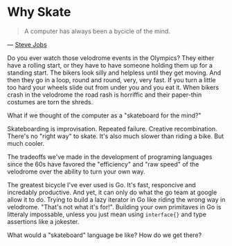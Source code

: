 # Why Skate

> A computer has always been a bycicle of the mind.

— [Steve Jobs](https://youtu.be/KmuP8gsgWb8?t=51)

Do you ever watch those velodrome events in the Olympics? They either have a rolling start, or they have to have someone holding them up for a standing start. The bikers look silly and helpless until they get moving. And then they go in a loop, round and round, very, very fast. If you turn a little too hard your wheels slide out from under you and you eat it. When bikers crash in the velodrome the road rash is horriffic and their paper-thin costumes are torn the shreds.

What if we thought of the computer as a "skateboard for the mind?"

Skateboarding is improvisation. Repeated failure. Creative recombination. There's no "right way" to skate. It's also much slower than riding a bike. But much cooler.

The tradeoffs we've made in the development of programing languages since the 60s have favored the "efficiency" and "raw speed" of the velodrome over the ability to turn your own way.



The greatest bicycle I've ever used is Go. It's fast, responcive and incredably productive. And yet, it can only do what the go team at 
google allow it to do. Trying to build a lazy iterator in Go like riding the wrong way in velodrome. "That's not what it's for!". Building
your own primitaves in Go is litteraly impossable, unless you just mean using `interface{}` and type assertions like a jokester.


What would a "skateboard" language be like? How do we get there?
